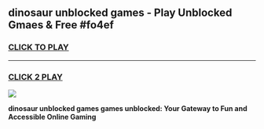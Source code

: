 
## dinosaur unblocked games - Play Unblocked Gmaes & Free #fo4ef
<h3>
<a href="https://news.freeplayer.one?title=dinosaur_unblocked_games&ref=26F">CLICK TO PLAY</a></h3>
<hr>

<h3>
<a href="https://news.freeplayer.one?title=dinosaur_unblocked_games&ref=26F">CLICK 2 PLAY</a>
  
</h3>

<a href="https://news.freeplayer.one?title=dinosaur_unblocked_games&ref=26F/"><img src="https://clearcache.store/games.png"></a>


**dinosaur unblocked games games unblocked: Your Gateway to Fun and Accessible Online Gaming**
